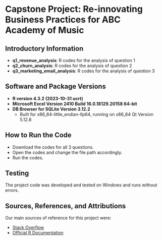 # Capstone Project: Re-innovating Business Practices for ABC Academy of Music


## Introductory Information
- **q1_revenue_analysis**: R codes for the analysis of question 1
- **q2_churn_analysis**: R codes for the analysis of question 2
- **q3_marketing_email_analysis**: R codes for the analysis of question 3

## Software and Package Versions
- **R version 4.3.2 (2023-10-31 ucrt)**
- **Microsoft Excel Version 2410 Build 16.0.18129.20158 64-bit**
- **DB Browser for SQLite Version 3.12.2**
  - Built for x86_64-little_endian-llp64, running on x86_64 Qt Version 5.12.8

## How to Run the Code
- Download the codes for all 3 questions.
- Open the codes and change the file path accordingly.
- Run the codes.

## Testing
The project code was developed and tested on Windows and runs without errors.


## Sources, References, and Attributions
Our main sources of reference for this project were:
- [Stack Overflow](https://stackoverflow.com)
- [Official R Documentation](https://cran.r-project.org/)

